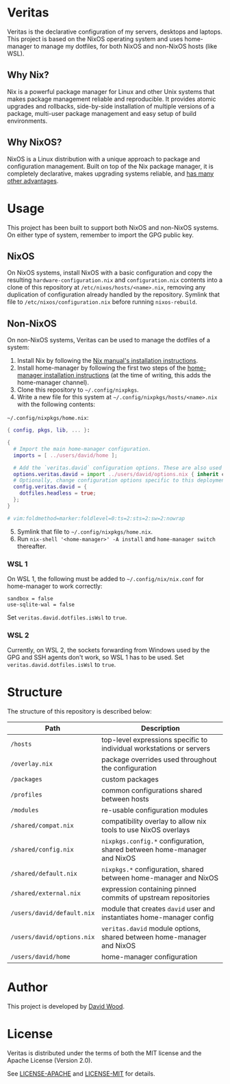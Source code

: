 # Veritas
Veritas is the declarative configuration of my servers, desktops and laptops. This project is based
on the NixOS operating system and uses home-manager to manage my dotfiles, for both NixOS and
non-NixOS hosts (like WSL).

## Why Nix?
Nix is a powerful package manager for Linux and other Unix systems that makes package management
reliable and reproducible. It provides atomic upgrades and rollbacks, side-by-side installation of
multiple versions of a package, multi-user package management and easy setup of build environments.

## Why NixOS?
NixOS is a Linux distribution with a unique approach to package and configuration management. Built
on top of the Nix package manager, it is completely declarative, makes upgrading systems reliable,
and [has many other advantages](https://nixos.org/nixos/about.html).

# Usage
This project has been built to support both NixOS and non-NixOS systems. On either type of system,
remember to import the GPG public key.

## NixOS
On NixOS systems, install NixOS with a basic configuration and copy the resulting
`hardware-configuration.nix` and `configuration.nix` contents into a clone of this repository at
`/etc/nixos/hosts/<name>.nix`, removing any duplication of configuration already handled by the
repository. Symlink that file to `/etc/nixos/configuration.nix` before running `nixos-rebuild`.

## Non-NixOS
On non-NixOS systems, Veritas can be used to manage the dotfiles of a system:

1. Install Nix by following the [Nix manual's installation instructions][nixos_install].
2. Install home-manager by following the first two steps of the
   [home-manager installation instructions][home-manager_install] (at the time of writing, this
   adds the home-manager channel).
3. Clone this repository to `~/.config/nixpkgs`.
4. Write a new file for this system at `~/.config/nixpkgs/hosts/<name>.nix` with the following
   contents:

`~/.config/nixpkgs/home.nix`:

```nix
{ config, pkgs, lib, ... }:

{
  # Import the main home-manager configuration.
  imports = [ ../users/david/home ];

  # Add the `veritas.david` configuration options. These are also used from NixOS.
  options.veritas.david = import ../users/david/options.nix { inherit config; inherit lib; };
  # Optionally, change configuration options specific to this deployment of Veritas.
  config.veritas.david = {
    dotfiles.headless = true;
  };
}

# vim:foldmethod=marker:foldlevel=0:ts=2:sts=2:sw=2:nowrap
```

5. Symlink that file to `~/.config/nixpkgs/home.nix`.
6. Run `nix-shell '<home-manager>' -A install` and `home-manager switch` thereafter.

[nixos_install]: https://nixos.org/nix/manual/#chap-installation
[home-manager_install]: https://github.com/rycee/home-manager#installation

### WSL 1
On WSL 1, the following must be added to `~/.config/nix/nix.conf` for home-manager to work
correctly:

```
sandbox = false
use-sqlite-wal = false
```

Set `veritas.david.dotfiles.isWsl` to `true`.

### WSL 2
Currently, on WSL 2, the sockets forwarding from Windows used by the GPG and SSH agents don't
work, so WSL 1 has to be used. Set `veritas.david.dotfiles.isWsl` to `true`.

# Structure
The structure of this repository is described below:

Path                       | Description
----                       | -----------
`/hosts`                   | top-level expressions specific to individual workstations or servers
`/overlay.nix`             | package overrides used throughout the configuration
`/packages`                | custom packages
`/profiles`                | common configurations shared between hosts
`/modules`                 | re-usable configuration modules
`/shared/compat.nix`       | compatibility overlay to allow nix tools to use NixOS overlays
`/shared/config.nix`       | `nixpkgs.config.*` configuration, shared between home-manager and NixOS
`/shared/default.nix`      | `nixpkgs.*` configuration, shared between home-manager and NixOS
`/shared/external.nix`     | expression containing pinned commits of upstream repositories
`/users/david/default.nix` | module that creates `david` user and instantiates home-manager config
`/users/david/options.nix` | `veritas.david` module options, shared between home-manager and NixOS
`/users/david/home`        | home-manager configuration

# Author
This project is developed by [David Wood](https://davidtw.co).

# License
Veritas is distributed under the terms of both the MIT license and the Apache License (Version 2.0).

See [LICENSE-APACHE](LICENSE-APACHE) and [LICENSE-MIT](LICENSE-MIT) for details.
